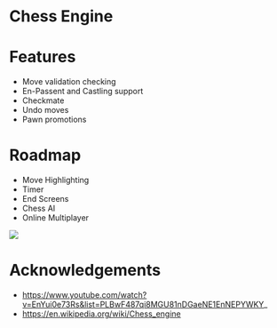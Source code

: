 # Chess Engine

# Features
- Move validation checking
- En-Passent and Castling support
- Checkmate
- Undo moves
- Pawn promotions

# Roadmap

- Move Highlighting
- Timer
- End Screens
- Chess AI
- Online Multiplayer

![](https://user-images.githubusercontent.com/119146767/211708056-47aea29e-3217-417c-8b24-5561b6121f15.png)

# Acknowledgements
- https://www.youtube.com/watch?v=EnYui0e73Rs&list=PLBwF487qi8MGU81nDGaeNE1EnNEPYWKY_
- https://en.wikipedia.org/wiki/Chess_engine
